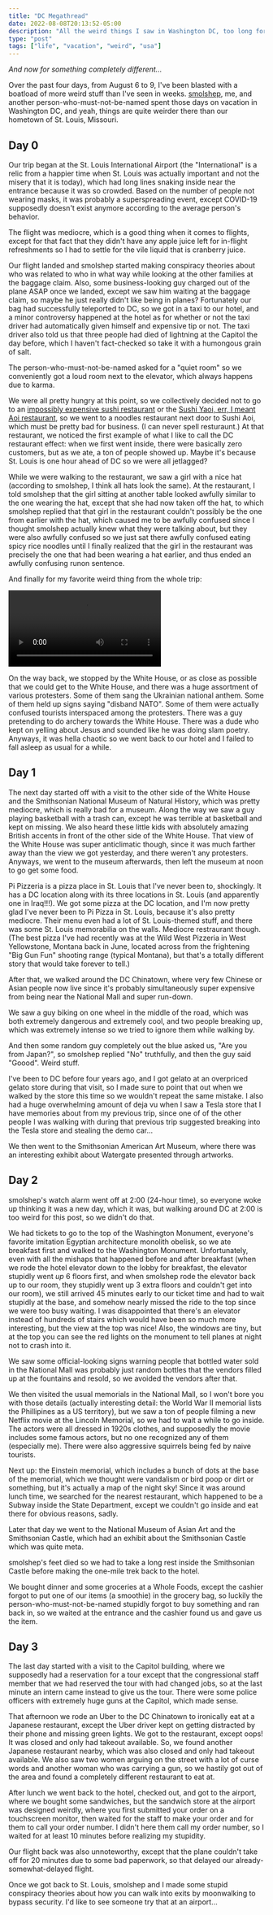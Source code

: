 ```yaml
---
title: "DC Megathread"
date: 2022-08-08T20:13:52-05:00
description: "All the weird things I saw in Washington DC, too long for a fediverse megathread"
type: "post"
tags: ["life", "vacation", "weird", "usa"]
---
```



*And now for something completely different...*

Over the past four days, from August 6 to 9, I've been blasted with a boatload of more weird stuff than I've seen in weeks. [smolshep](https://social.exozy.me/@smolshep), me, and another person-who-must-not-be-named spent those days on vacation in Washington DC, and yeah, things are quite weirder there than our hometown of St. Louis, Missouri.

## Day 0

Our trip began at the St. Louis International Airport (the "International" is a relic from a happier time when St. Louis was actually important and not the misery that it is today), which had long lines snaking inside near the entrance because it was so crowded. Based on the number of people not wearing masks, it was probably a superspreading event, except COVID-19 supposedly doesn't exist anymore according to the average person's behavior.

The flight was mediocre, which is a good thing when it comes to flights, except for that fact that they didn't have any apple juice left for in-flight refreshments so I had to settle for the vile liquid that is cranberry juice.

Our flight landed and smolshep started making conspiracy theories about who was related to who in what way while looking at the other families at the baggage claim. Also, some business-looking guy charged out of the plane ASAP once we landed, except we saw him waiting at the baggage claim, so maybe he just really didn't like being in planes? Fortunately our bag had successfully teleported to DC, so we got in a taxi to our hotel, and a minor controversy happened at the hotel as for whether or not the taxi driver had automatically given himself and expensive tip or not. The taxi driver also told us that three people had died of lightning at the Capitol the day before, which I haven't fact-checked so take it with a humongous grain of salt.

The person-who-must-not-be-named asked for a "quiet room" so we conveniently got a loud room next to the elevator, which always happens due to karma.

We were all pretty hungry at this point, so we collectively decided not to go to an [impossibly expensive sushi restaurant](https://en.wikipedia.org/wiki/Sushi_Nakazawa) or the [Sushi Yaoi, err, I meant Aoi restaurant](http://www.thesushiaoi.com), so we went to a noodles restaurant next door to Sushi Aoi, which must be pretty bad for business. (I can never spell resturaunt.) At that restaurant, we noticed the first example of what I like to call the DC restaurant effect: when we first went inside, there were basically zero customers, but as we ate, a ton of people showed up. Maybe it's because St. Louis is one hour ahead of DC so we were all jetlagged?

While we were walking to the restaurant, we saw a girl with a nice hat (according to smolshep, I think all hats look the same). At the restaurant, I told smolshep that the girl sitting at another table looked awfully similar to the one wearing the hat, except that she had now taken off the hat, to which smolshep replied that that girl in the restaurant couldn't possibly be the one from earlier with the hat, which caused me to be awfully confused since I thought smolshep actually knew what they were talking about, but they were also awfully confused so we just sat there awfully confused eating spicy rice noodles until I finally realized that the girl in the restaurant was precisely the one that had been wearing a hat earlier, and thus ended an awfully confusing runon sentence.

And finally for my favorite weird thing from the whole trip:

<video src="https://cloud.exozy.me/s/CdaHAGPBwaErkED/download/VID_20220806_192547.mp4"></video>

On the way back, we stopped by the White House, or as close as possible that we could get to the White House, and there was a huge assortment of various protesters. Some of them sang the Ukrainian national anthem. Some of them held up signs saying "disband NATO". Some of them were actually confused tourists interspaced among the protesters. There was a guy pretending to do archery towards the White House. There was a dude who kept on yelling about Jesus and sounded like he was doing slam poetry. Anyways, it was hella chaotic so we went back to our hotel and I failed to fall asleep as usual for a while.

## Day 1

The next day started off with a visit to the other side of the White House and the Smithsonian National Museum of Natural History, which was pretty mediocre, which is really bad for a museum. Along the way we saw a guy playing basketball with a trash can, except he was terrible at basketball and kept on missing. We also heard these little kids with absolutely amazing British accents in front of the other side of the White House. That view of the White House was super anticlimatic though, since it was much farther away than the view we got yesterday, and there weren't any protesters. Anyways, we went to the museum afterwards, then left the museum at noon to go get some food.

Pi Pizzeria is a pizza place in St. Louis that I've never been to, shockingly. It has a DC location along with its three locations in St. Louis (and apparently one in Iraq!!!). We got some pizza at the DC location, and I'm now pretty glad I've never been to Pi Pizza in St. Louis, because it's also pretty mediocre. Their menu even had a lot of St. Louis-themed stuff, and there was some St. Louis memorabilia on the walls. Mediocre restraurant though. (The best pizza I've had recently was at the Wild West Pizzeria in West Yellowstone, Montana back in June, located across from the frightening "Big Gun Fun" shooting range (typical Montana), but that's a totally different story that would take forever to tell.)

After that, we walked around the DC Chinatown, where very few Chinese or Asian people now live since it's probably simultaneously super expensive from being near the National Mall and super run-down.

We saw a guy biking on one wheel in the middle of the road, which was both extremely dangerous and extremely cool, and two people breaking up, which was extremely intense so we tried to ignore them while walking by.

And then some random guy completely out the blue asked us, "Are you from Japan?", so smolshep replied "No" truthfully, and then the guy said "Goood". Weird stuff.

I've been to DC before four years ago, and I got gelato at an overpriced gelato store during that visit, so I made sure to point that out when we walked by the store this time so we wouldn't repeat the same mistake. I also had a huge overwhelming amount of deja vu when I saw a Tesla store that I have memories about from my previous trip, since one of of the other people I was walking with during that previous trip suggested breaking into the Tesla store and stealing the demo car...

We then went to the Smithsonian American Art Museum, where there was an interesting exhibit about Watergate presented through artworks.

## Day 2

smolshep's watch alarm went off at 2:00 (24-hour time), so everyone woke up thinking it was a new day, which it was, but walking around DC at 2:00 is too weird for this post, so we didn't do that.

We had tickets to go to the top of the Washington Monument, everyone's favorite imitation Egyptian architecture monolith obelisk, so we ate breakfast first and walked to the Washington Monument. Unfortunately, even with all the mishaps that happened before and after breakfast (when we rode the hotel elevator down to the lobby for breakfast, the elevator stupidly went *up* 6 floors first, and when smolshep rode the elevator back up to our room, they stupidly went up 3 extra floors and couldn't get into our room), we still arrived 45 minutes early to our ticket time and had to wait stupidly at the base, and somehow nearly missed the ride to the top since we were too busy waiting. I was disappointed that there's an elevator instead of hundreds of stairs which would have been so much more interesting, but the view at the top was nice! Also, the windows are tiny, but at the top you can see the red lights on the monument to tell planes at night not to crash into it.

We saw some official-looking signs warning people that bottled water sold in the National Mall was probably just random bottles that the vendors filled up at the fountains and resold, so we avoided the vendors after that.

We then visited the usual memorials in the National Mall, so I won't bore you with those details (actually interesting detail: the World War II memorial lists the Phillipines as a US territory), but we saw a ton of people filming a new Netflix movie at the Lincoln Memorial, so we had to wait a while to go inside. The actors were all dressed in 1920s clothes, and supposedly the movie includes some famous actors, but no one recognized any of them (especially me). There were also aggressive squirrels being fed by naive tourists.

Next up: the Einstein memorial, which includes a bunch of dots at the base of the memorial, which we thought were vandalism or bird poop or dirt or something, but it's actually a map of the night sky! Since it was around lunch time, we searched for the nearest restaurant, which happened to be a Subway inside the State Department, except we couldn't go inside and eat there for obvious reasons, sadly.

Later that day we went to the National Museum of Asian Art and the Smithsonian Castle, which had an exhibit about the Smithsonian Castle which was quite meta.

smolshep's feet died so we had to take a long rest inside the Smithsonian Castle before making the one-mile trek back to the hotel.

We bought dinner and some groceries at a Whole Foods, except the cashier forgot to put one of our items (a smoothie) in the grocery bag, so luckily the person-who-must-not-be-named stupidly forgot to buy something and ran back in, so we waited at the entrance and the cashier found us and gave us the item.

## Day 3

The last day started with a visit to the Capitol building, where we supposedly had a reservation for a tour except that the congressional staff member that we had reserved the tour with had changed jobs, so at the last minute an intern came instead to give us the tour. There were some police officers with extremely huge guns at the Capitol, which made sense.

That afternoon we rode an Uber to the DC Chinatown to ironically eat at a Japanese restaurant, except the Uber driver kept on getting distracted by their phone and missing green lights. We got to the restaurant, except oops! It was closed and only had takeout available. So, we found another Japanese restaurant nearby, which was also closed and only had takeout available. We also saw two women arguing on the street with a lot of curse words and another woman who was carrying a gun, so we hastily got out of the area and found a completely different restaurant to eat at.

After lunch we went back to the hotel, checked out, and got to the airport, where we bought some sandwiches, but the sandwich store at the airport was designed weirdly, where you first submitted your order on a touchscreen monitor, then waited for the staff to make your order and for them to call your order number. I didn't here them call my order number, so I waited for at least 10 minutes before realizing my stupidity.

Our flight back was also unnoteworthy, except that the plane couldn't take off for 20 minutes due to some bad paperwork, so that delayed our already-somewhat-delayed flight.

Once we got back to St. Louis, smolshep and I made some stupid conspiracy theories about how you can walk into exits by moonwalking to bypass security. I'd like to see someone try that at an airport...

